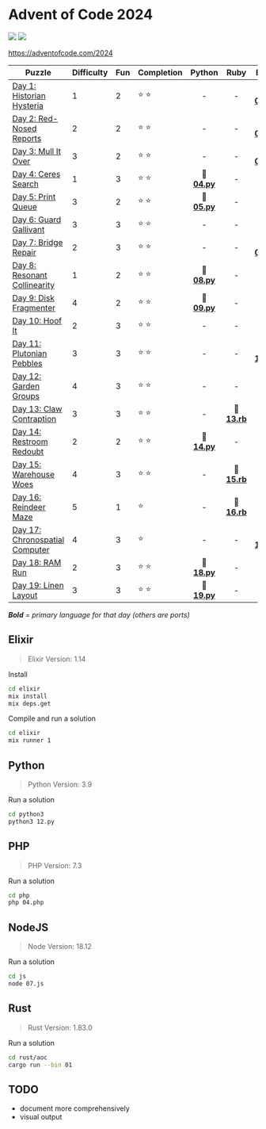 # Advent of Code 2024

![](https://img.shields.io/badge/days%20completed-17-red) ![](https://img.shields.io/badge/stars%20⭐-36-yellow)

https://adventofcode.com/2024

| Puzzle | Difficulty | Fun | Completion | Python | Ruby | Elixir | PHP | JS | other |
|--------|------------|-----|------------|:------:|:----:|:------:|:---:|:--:|:-----:|
| [Day 1: Historian Hysteria](https://adventofcode.com/2024/day/1) | 1 | 2 | :star: :star: | - | - | :heart_decoration: **[01.ex](elixir/01.ex)** | - | - | :registered: [01.rs](rust/01.rs) |
| [Day 2: Red-Nosed Reports](https://adventofcode.com/2024/day/2) | 2 | 2 | :star: :star: | - | - | :heart_decoration: **[02.ex](elixir/02.ex)** | - | - | - |
| [Day 3: Mull It Over](https://adventofcode.com/2024/day/3) | 3 | 2 | :star: :star: | - | - | :heart_decoration: **[03.ex](elixir/03.ex)** | - | - | - |
| [Day 4: Ceres Search](https://adventofcode.com/2024/day/4) | 1 | 3 | :star: :star: | :snake: **[04.py](python/04.py)** | - | - | - | - | :registered: [04.rs](rust/04.rs) |
| [Day 5: Print Queue](https://adventofcode.com/2024/day/5) | 3 | 2 | :star: :star: | :snake: **[05.py](python/05.py)** | - | - | - | - | - |
| [Day 6: Guard Gallivant](https://adventofcode.com/2024/day/6) | 3 | 3 | :star: :star: | - | - | - | - | :jack_o_lantern: **[06.js](js/06.js)** | - |
| [Day 7: Bridge Repair](https://adventofcode.com/2024/day/7) | 2 | 3 | :star: :star: | - | - | :heart_decoration: **[07.ex](elixir/07.ex)** | - | - | - |
| [Day 8: Resonant Collinearity](https://adventofcode.com/2024/day/8) | 1 | 2 | :star: :star: | :snake: **[08.py](python/08.py)** | - | - | - | - | :registered: [08.rs](rust/08.rs) |
| [Day 9: Disk Fragmenter](https://adventofcode.com/2024/day/9) | 4 | 2 | :star: :star: | :snake: **[09.py](python/09.py)** | - | - | - | - | - |
| [Day 10: Hoof It](https://adventofcode.com/2024/day/10) | 2 | 3 | :star: :star: | - | - | - | - | :jack_o_lantern: **[10.js](js/10.js)** | - |
| [Day 11: Plutonian Pebbles](https://adventofcode.com/2024/day/11) | 3 | 3 | :star: :star: | - | - | :heart_decoration: **[11.ex](elixir/11.ex)** | - | - | - |
| [Day 12: Garden Groups](https://adventofcode.com/2024/day/12) | 4 | 3 | :star: :star: | - | - | - | - | :jack_o_lantern: **[12.js](js/12.js)** | - |
| [Day 13: Claw Contraption](https://adventofcode.com/2024/day/13) | 3 | 3 | :star: :star: | - | **:rotating_light: [13.rb](ruby/13.rb)** | - | - | - | :registered: [13.rs](rust/13.rs) |
| [Day 14: Restroom Redoubt](https://adventofcode.com/2024/day/14) | 2 | 2 | :star: :star: | :snake: **[14.py](python/14.py)** | - | - | - | - | - |
| [Day 15: Warehouse Woes](https://adventofcode.com/2024/day/15) | 4 | 3 | :star: :star: | - |  **:rotating_light: [15.rb](ruby/15.rb)** | - | - | - | - |
| [Day 16: Reindeer Maze](https://adventofcode.com/2024/day/16) | 5 | 1 | :star: | - | **:rotating_light: [16.rb](ruby/16.rb)** | - | - | - | - |
| [Day 17: Chronospatial Computer](https://adventofcode.com/2024/day/17) | 4 | 3 | :star: | - |  - | :heart_decoration: **[17.ex](elixir/17.ex)** | - | - | - |
| [Day 18: RAM Run](https://adventofcode.com/2024/day/18) | 2 | 3 | :star: :star: | :snake: **[18.py](python/18.py)** |  - | - | - | - | - |
| [Day 19: Linen Layout](https://adventofcode.com/2024/day/19) | 3 | 3 | :star: :star: | :snake: **[19.py](python/19.py)** |  - | - | - | - | - |

_**Bold** = primary language for that day (others are ports)_

## Elixir

> Elixir Version: 1.14

Install

```sh
cd elixir
mix install
mix deps.get
```

Compile and run a solution

```sh
cd elixir
mix runner 1
```


## Python

> Python Version: 3.9

Run a solution

```sh
cd python3
python3 12.py
```

## PHP

> PHP Version: 7.3

Run a solution

```sh
cd php
php 04.php
```

## NodeJS

> Node Version: 18.12

Run a solution

```sh
cd js
node 07.js
```

## Rust

> Rust Version: 1.83.0

Run a solution

```sh
cd rust/aoc
cargo run --bin 01
```

## TODO

- document more comprehensively
- visual output
